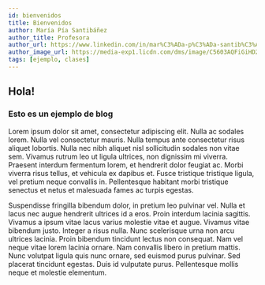 ```yaml
---
id: bienvenidos
title: Bienvenidos
author: María Pía Santibáñez
author_title: Profesora
author_url: https://www.linkedin.com/in/mar%C3%ADa-p%C3%ADa-santib%C3%A1%C3%B1ez-g-6b3a7234/
author_image_url: https://media-exp1.licdn.com/dms/image/C5603AQFiGiHD2W4qpA/profile-displayphoto-shrink_200_200/0?e=1590019200&v=beta&t=8RJHwigwWq4-Rler-GfJPm1qpPJiFshqtn2oZvXBwpo
tags: [ejemplo, clases]
---
```


## Hola!

### Esto es un ejemplo de blog

 Lorem ipsum dolor sit amet, consectetur adipiscing elit. Nulla ac sodales lorem. Nulla vel consectetur mauris. Nulla tempus ante consectetur risus aliquet lobortis. Nulla nec nibh aliquet nisl sollicitudin sodales non vitae sem. Vivamus rutrum leo ut ligula ultrices, non dignissim mi viverra. Praesent interdum fermentum lorem, et hendrerit dolor feugiat ac. Morbi viverra risus tellus, et vehicula ex dapibus et. Fusce tristique tristique ligula, vel pretium neque convallis in. Pellentesque habitant morbi tristique senectus et netus et malesuada fames ac turpis egestas.

Suspendisse fringilla bibendum dolor, in pretium leo pulvinar vel. Nulla et lacus nec augue hendrerit ultrices id a eros. Proin interdum lacinia sagittis. Vivamus a ipsum vitae lacus varius molestie vitae et augue. Vivamus vitae bibendum justo. Integer a risus nulla. Nunc scelerisque urna non arcu ultrices lacinia. Proin bibendum tincidunt lectus non consequat. Nam vel neque vitae lorem lacinia ornare. Nam convallis libero in pretium mattis. Nunc volutpat ligula quis nunc ornare, sed euismod purus pulvinar. Sed placerat tincidunt egestas. Duis id vulputate purus. Pellentesque mollis neque et molestie elementum. 